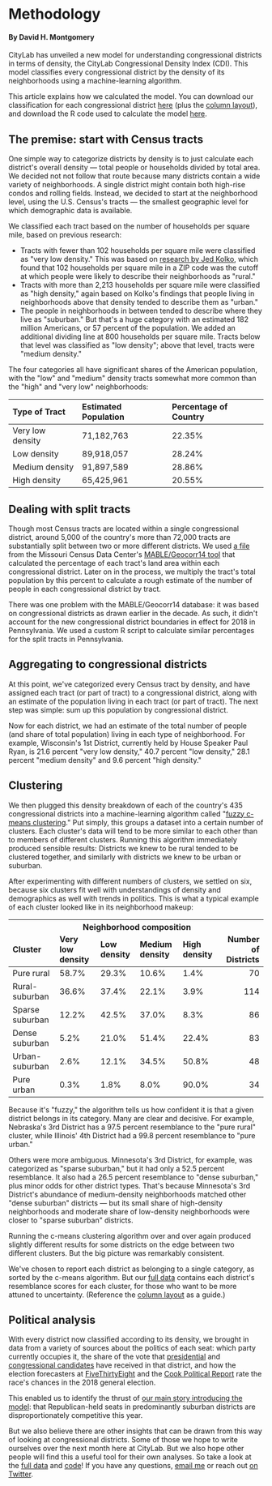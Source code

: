 Methodology
================

#### By David H. Montgomery

CityLab has unveiled a new model for understanding congressional districts in terms of density, the CityLab Congressional Density Index (CDI). This model classifies every congressional district by the density of its neighborhoods using a machine-learning algorithm.

This article explains how we calculated the model. You can download our classification for each congressional district [here](https://github.com/theatlantic/citylab-data/blob/master/citylab-congress/citylab_cdi.csv) (plus the [column layout](https://github.com/theatlantic/citylab-data/blob/master/citylab-congress/cdi_columns.md)), and download the R code used to calculate the model [here](https://github.com/theatlantic/citylab-data/tree/master/citylab-congress).

The premise: start with Census tracts
-------------------------------------

One simple way to categorize districts by density is to just calculate each district's overall density — total people or households divided by total area. We decided not not follow that route because many districts contain a wide variety of neighborhoods. A single district might contain both high-rise condos and rolling fields. Instead, we decided to start at the neighborhood level, using the U.S. Census's tracts — the smallest geographic level for which demographic data is available.

We classified each tract based on the number of households per square mile, based on previous research:

-   Tracts with fewer than 102 households per square mile were classified as "very low density." This was based on [research by Jed Kolko](https://fivethirtyeight.com/features/how-suburban-are-big-american-cities/), which found that 102 households per square mile in a ZIP code was the cutoff at which people were likely to describe their neighborhoods as "rural."
-   Tracts with more than 2,213 households per square mile were classified as "high density," again based on Kolko's findings that people living in neighborhoods above that density tended to describe them as "urban."
-   The people in neighborhoods in between tended to describe where they live as "suburban." But that's a huge category with an estimated 182 million Americans, or 57 percent of the population. We added an additional dividing line at 800 households per square mile. Tracts below that level was classified as "low density"; above that level, tracts were "medium density."

The four categories all have significant shares of the American population, with the "low" and "medium" density tracts somewhat more common than the "high" and "very low" neighborhoods:

<table class="table table-striped table-hover table-condensed" style="margin-left: auto; margin-right: auto;">
<thead>
<tr>
<th style="text-align:left;">
Type of Tract
</th>
<th style="text-align:left;">
Estimated Population
</th>
<th style="text-align:left;">
Percentage of Country
</th>
</tr>
</thead>
<tbody>
<tr>
<td style="text-align:left;">
Very low density
</td>
<td style="text-align:left;">
71,182,763
</td>
<td style="text-align:left;">
22.35%
</td>
</tr>
<tr>
<td style="text-align:left;">
Low density
</td>
<td style="text-align:left;">
89,918,057
</td>
<td style="text-align:left;">
28.24%
</td>
</tr>
<tr>
<td style="text-align:left;">
Medium density
</td>
<td style="text-align:left;">
91,897,589
</td>
<td style="text-align:left;">
28.86%
</td>
</tr>
<tr>
<td style="text-align:left;">
High density
</td>
<td style="text-align:left;">
65,425,961
</td>
<td style="text-align:left;">
20.55%
</td>
</tr>
</tbody>
</table>

Dealing with split tracts
-------------------------

Though most Census tracts are located within a single congressional district, around 5,000 of the country's more than 72,000 tracts are substantially split between two or more different districts. We used [a file](https://github.com/theatlantic/citylab-data/blob/master/citylab-congress/split_tracts.csv) from the Missouri Census Data Center's [MABLE/Geocorr14 tool](http://mcdc.missouri.edu/websas/geocorr14.html) that calculated the percentage of each tract's land area within each congressional district. Later on in the process, we multiply the tract's total population by this percent to calculate a rough estimate of the number of people in each congressional district by tract.

There was one problem with the MABLE/Geocorr14 database: it was based on congressional districts as drawn earlier in the decade. As such, it didn't account for the new congressional district boundaries in effect for 2018 in Pennsylvania. We used a custom R script to calculate similar percentages for the split tracts in Pennsylvania.

Aggregating to congressional districts
--------------------------------------

At this point, we've categorized every Census tract by density, and have assigned each tract (or part of tract) to a congressional district, along with an estimate of the population living in each tract (or part of tract). The next step was simple: sum up this population by congressional district.

Now for each district, we had an estimate of the total number of people (and share of total population) living in each type of neighborhood. For example, Wisconsin's 1st District, currently held by House Speaker Paul Ryan, is 21.6 percent "very low density," 40.7 percent "low density," 28.1 percent "medium density" and 9.6 percent "high density."

Clustering
----------

We then plugged this density breakdown of each of the country's 435 congressional districts into a machine-learning algorithm called "[fuzzy c-means clustering](https://en.wikipedia.org/wiki/Fuzzy_clustering#Fuzzy_C-means_clustering)." Put simply, this groups a dataset into a certain number of clusters. Each cluster's data will tend to be more similar to each other than to members of different clusters. Running this algorithm immediately produced sensible results: Districts we knew to be rural tended to be clustered together, and similarly with districts we knew to be urban or suburban.

After experimenting with different numbers of clusters, we settled on six, because six clusters fit well with understandings of density and demographics as well with trends in politics. This is what a typical example of each cluster looked like in its neighborhood makeup:

<table class="table table-striped table-hover table-condensed table-bordered" style="margin-left: auto; margin-right: auto;">
<thead>
<tr>
<th style="border-bottom:hidden" colspan="1">
</th>
<th style="border-bottom:hidden; padding-bottom:0; padding-left:3px;padding-right:3px;text-align: center; " colspan="4">
Neighborhood composition

</th>
<th style="border-bottom:hidden" colspan="1">
</th>
</tr>
<tr>
<th style="text-align:left;">
Cluster
</th>
<th style="text-align:left;">
Very low density
</th>
<th style="text-align:left;">
Low density
</th>
<th style="text-align:left;">
Medium density
</th>
<th style="text-align:left;">
High density
</th>
<th style="text-align:right;">
Number of Districts
</th>
</tr>
</thead>
<tbody>
<tr>
<td style="text-align:left;">
Pure rural
</td>
<td style="text-align:left;">
58.7%
</td>
<td style="text-align:left;">
29.3%
</td>
<td style="text-align:left;">
10.6%
</td>
<td style="text-align:left;">
1.4%
</td>
<td style="text-align:right;">
70
</td>
</tr>
<tr>
<td style="text-align:left;">
Rural-suburban
</td>
<td style="text-align:left;">
36.6%
</td>
<td style="text-align:left;">
37.4%
</td>
<td style="text-align:left;">
22.1%
</td>
<td style="text-align:left;">
3.9%
</td>
<td style="text-align:right;">
114
</td>
</tr>
<tr>
<td style="text-align:left;">
Sparse suburban
</td>
<td style="text-align:left;">
12.2%
</td>
<td style="text-align:left;">
42.5%
</td>
<td style="text-align:left;">
37.0%
</td>
<td style="text-align:left;">
8.3%
</td>
<td style="text-align:right;">
86
</td>
</tr>
<tr>
<td style="text-align:left;">
Dense suburban
</td>
<td style="text-align:left;">
5.2%
</td>
<td style="text-align:left;">
21.0%
</td>
<td style="text-align:left;">
51.4%
</td>
<td style="text-align:left;">
22.4%
</td>
<td style="text-align:right;">
83
</td>
</tr>
<tr>
<td style="text-align:left;">
Urban-suburban
</td>
<td style="text-align:left;">
2.6%
</td>
<td style="text-align:left;">
12.1%
</td>
<td style="text-align:left;">
34.5%
</td>
<td style="text-align:left;">
50.8%
</td>
<td style="text-align:right;">
48
</td>
</tr>
<tr>
<td style="text-align:left;">
Pure urban
</td>
<td style="text-align:left;">
0.3%
</td>
<td style="text-align:left;">
1.8%
</td>
<td style="text-align:left;">
8.0%
</td>
<td style="text-align:left;">
90.0%
</td>
<td style="text-align:right;">
34
</td>
</tr>
</tbody>
</table>
Because it's "fuzzy," the algorithm tells us how confident it is that a given district belongs in its category. Many are clear and decisive. For example, Nebraska's 3rd District has a 97.5 percent resemblance to the "pure rural" cluster, while Illinois' 4th District had a 99.8 percent resemblance to "pure urban."

Others were more ambiguous. Minnesota's 3rd District, for example, was categorized as "sparse suburban," but it had only a 52.5 percent resemblance. It also had a 26.5 percent resemblance to "dense suburban," plus minor odds for other district types. That's because Minnesota's 3rd District's abundance of medium-density neighborhoods matched other "dense suburban" districts — but its small share of high-density neighborhoods and moderate share of low-density neighborhoods were closer to "sparse suburban" districts.

Running the c-means clustering algorithm over and over again produced slightly different results for some districts on the edge between two different clusters. But the big picture was remarkably consistent.

We've chosen to report each district as belonging to a single category, as sorted by the c-means algorithm. But our [full data](https://github.com/theatlantic/citylab-data/blob/master/citylab-congress/clustered_districts.csv) contains each district's resemblance scores for each cluster, for those who want to be more attuned to uncertainty. (Reference the [column layout](https://github.com/theatlantic/citylab-data/blob/master/citylab-congress/cdi_columns.md) as a guide.)

Political analysis
------------------

With every district now classified according to its density, we brought in data from a variety of sources about the politics of each seat: which party currently occupies it, the share of the vote that [presidential](https://docs.google.com/spreadsheets/d/1zLNAuRqPauss00HDz4XbTH2HqsCzMe0pR8QmD1K8jk8/edit#gid=0) and [congressional candidates](https://transition.fec.gov/pubrec/fe2016/federalelections2016.xlsx) have received in that district, and how the election forecasters at [FiveThirtyEight](https://projects.fivethirtyeight.com/2018-midterm-election-forecast/house/?ex_cid=rrpromo) and the [Cook Political Report](https://www.cookpolitical.com) rate the race's chances in the 2018 general election.

This enabled us to identify the thrust of [our main story introducing the model](https://www.citylab.com/equity/2018/10/midterm-election-data-suburban-voters/572137): that Republican-held seats in predominantly suburban districts are disproportionately competitive this year.

But we also believe there are other insights that can be drawn from this way of looking at congressional districts. Some of those we hope to write ourselves over the next month here at CityLab. But we also hope other people will find this a useful tool for their own analyses. So take a look at the [full data](https://github.com/theatlantic/citylab-data/blob/master/citylab-congress/citylab_cdi.csv) and [code](https://github.com/theatlantic/citylab-data/tree/master/citylab-congress)! If you have any questions, [email me](mailto:dmontgomery@citylab.com) or reach out [on Twitter](twitter.com/dhmontgomery).
